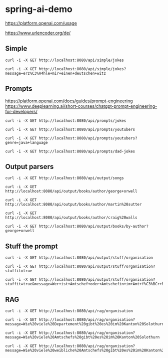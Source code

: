 # spring-ai-demo

https://platform.openai.com/usage

https://www.urlencoder.org/de/

## Simple

```
curl -i -X GET http://localhost:8080/api/simple/jokes
```

```
curl -i -X GET http://localhost:8080/api/simple/jokes?message=erz%C3%A4hle+mir+einen+deutschen+witz
```

## Prompts

https://platform.openai.com/docs/guides/prompt-engineering
https://www.deeplearning.ai/short-courses/chatgpt-prompt-engineering-for-developers/

```
curl -i -X GET http://localhost:8080/api/prompts/jokes
```

```
curl -i -X GET http://localhost:8080/api/prompts/youtubers
```

```
curl -i -X GET http://localhost:8080/api/prompts/youtubers?genre=java+language
```

```
curl -i -X GET http://localhost:8080/api/prompts/dad-jokes
```

## Output parsers

```
curl -i -X GET http://localhost:8080/api/output/songs
```

```
curl -i -X GET http://localhost:8080/api/output/books/author/george+orwell
```

```
curl -i -X GET http://localhost:8080/api/output/books/author/martin%20sutter
```

```
curl -i -X GET http://localhost:8080/api/output/books/author/craig%20walls
```

```
curl -i -X GET http://localhost:8080/api/output/books/by-author?george+orwell
```

## Stuff the prompt

```
curl -i -X GET http://localhost:8080/api/output/stuff/organisation
```

```
curl -i -X GET http://localhost:8080/api/output/stuff/organisation?stuffit=true
```

```
curl -i -X GET http://localhost:8080/api/output/stuff/organisation?stuffit=true&message=Wer+ist+Amtschef+oder+Amtschefin+im+Amt+f%C3%BCr+Raumplanung+des+Kantons+Solothurn+und+zu+welchem+Departement+geh%C3%BCrt+das+Amt
```

## RAG

```
curl -i -X GET http://localhost:8080/api/rag/organisation
```

```
curl -i -X GET http://localhost:8080/api/rag/organisation?message=Wie%20viele%20Departement%20gibt%20es%20im%20Kanton%20Solothurn
```

```
curl -i -X GET http://localhost:8080/api/rag/organisation?message=Wie%20viele%20Amtschefs%20gibt%20es%20im%20Kanton%20Solothurn
```


```
curl -i -X GET http://localhost:8080/api/rag/organisation?message=Wie%20viele%20weibliche%20Amtschefs%20gibt%20es%20im%20Kanton%20Solothurn
```